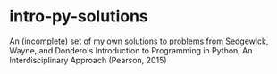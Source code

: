 # intro-py-solutions
An (incomplete) set of my own solutions to problems from Sedgewick, Wayne, and Dondero's Introduction to Programming in Python, An Interdisciplinary Approach (Pearson, 2015)

